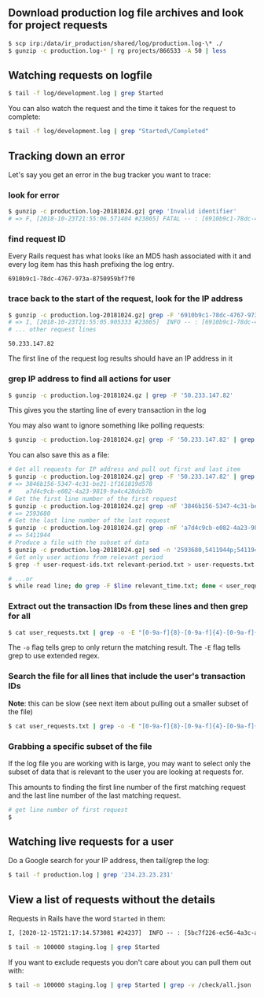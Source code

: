 ## Download production log file archives and look for project requests

```bash
$ scp irp:/data/ir_production/shared/log/production.log-\* ./
$ gunzip -c production.log-* | rg projects/866533 -A 50 | less
```

## Watching requests on logfile

```bash
$ tail -f log/development.log | grep Started
```

You can also watch the request and the time it takes for the request to complete:

```bash
$ tail -f log/development.log | grep "Started\/Completed"
```

## Tracking down an error

Let's say you get an error in the bug tracker you want to trace:

### look for error

```bash
$ gunzip -c production.log-20181024.gz| grep 'Invalid identifier'
# => F, [2018-10-23T21:55:06.571404 #23865] FATAL -- : [6910b9c1-78dc-4767-973a-8750959bf7f0] RuntimeError (Invalid identifier):
```

### find request ID

Every Rails request has what looks like an MD5 hash associated with it and every log item has this hash prefixing the log entry.

`6910b9c1-78dc-4767-973a-8750959bf7f0`

### trace back to the start of the request, look for the IP address

```bash
$ gunzip -c production.log-20181024.gz| grep -F '6910b9c1-78dc-4767-973a-8750959bf7f0'
# => I, [2018-10-23T21:55:05.905333 #23865]  INFO -- : [6910b9c1-78dc-4767-973a-8750959bf7f0] Started GET "/fx/projects/444334/roof_sections/47/panel_configuration" for 50.233.147.82 at 2018-10-23 21:55:05 +0000
# ... other request lines
```

`50.233.147.82`

The first line of the request log results should have an IP address in it

### grep IP address to find all actions for user

```bash
$ gunzip -c production.log-20181024.gz | grep -F '50.233.147.82'
```

This gives you the starting line of every transaction in the log

You may also want to ignore something like polling requests:

```bash
$ gunzip -c production.log-20181024.gz| grep -F '50.233.147.82' | grep -v '/api/v2/da_deploys?id=latest'
```

You can also save this as a file:

```bash
# Get all requests for IP address and pull out first and last item
$ gunzip -c production.log-20181024.gz| grep -F '50.233.147.82' | grep -v '/api/v2/da_deploys?id=latest' | grep -oE "[0-9a-f]{8}-[0-9a-f]{4}-[0-9a-f]{4}-[0-9a-f]{4}-[0-9a-f]{12}" | sed -e 1b -e '$!d' file
# => 3846b156-5347-4c31-be21-1f161819d578
#    a7d4c9cb-e082-4a23-9819-9a4c428dcb7b
# Get the first line number of the first request
$ gunzip -c production.log-20181024.gz| grep -nF '3846b156-5347-4c31-be21-1f161819d578' | head -n 1 | grep -oE "^\d*"
# => 2593680
# Get the last line number of the last request
$ gunzip -c production.log-20181024.gz| grep -nF 'a7d4c9cb-e082-4a23-9819-9a4c428dcb7b' | tail -n 1 | grep -oE "^\d*"
# => 5411944
# Produce a file with the subset of data
$ gunzip -c production.log-20181024.gz| sed -n '2593680,5411944p;5411945q' > relevant-period.txt
# Get only user actions from relevant period
$ grep -f user-request-ids.txt relevant-period.txt > user-requests.txt

# ...or
$ while read line; do grep -F $line relevant_time.txt; done < user_request_ids.txt
```

### Extract out the transaction IDs from these lines and then grep for all

```bash
$ cat user_requests.txt | grep -o -E "[0-9a-f]{8}-[0-9a-f]{4}-[0-9a-f]{4}-[0-9a-f]{4}-[0-9a-f]{12}"
```

The `-o` flag tells grep to only return the matching result.  The `-E` flag tells grep to use extended regex.

### Search the file for all lines that include the user's transaction IDs

**Note**: this can be slow (see next item about pulling out a smaller subset of the file)

```bash
$ cat user_requests.txt | grep -o -E "[0-9a-f]{8}-[0-9a-f]{4}-[0-9a-f]{4}-[0-9a-f]{4}-[0-9a-f]{12}" | grep -f /dev/stdin production.log-20181024.gz
```

### Grabbing a specific subset of the file

If the log file you are working with is large, you may want to select only the subset of data that is relevant to the user you are looking at requests for.

This amounts to finding the first line number of the first matching request and the last line number of the last matching request.

```bash
# get line number of first request
$
```

## Watching live requests for a user

Do a Google search for your IP address, then tail/grep the log:

```bash
$ tail -f production.log | grep '234.23.23.231'
```

## View a list of requests without the details

Requests in Rails have the word `Started` in them:

```txt
I, [2020-12-15T21:17:14.573081 #24237]  INFO -- : [5bc7f226-ec56-4a3c-aca0-af36bbe356e2] Started GET "/my_projects" for 73.202.254.72 at 2020-12-15 21:17:14 +0000
```

```bash
$ tail -n 100000 staging.log | grep Started
```

If you want to exclude requests you don't care about you can pull them out with:

```bash
$ tail -n 100000 staging.log | grep Started | grep -v /check/all.json
```
